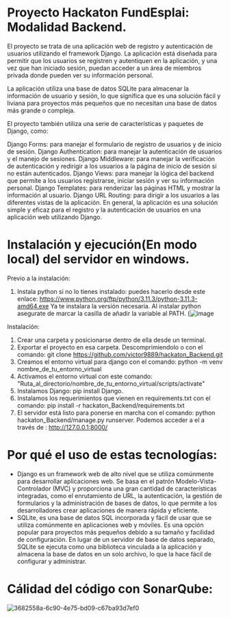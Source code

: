 # Proyecto Hackaton FundEsplai: Modalidad Backend.

El proyecto se trata de una aplicación web de registro y autenticación de usuarios utilizando el framework Django. La aplicación está diseñada para permitir que los usuarios se registren y autentiquen en la aplicación, y una vez que han iniciado sesión, puedan acceder a un área de miembros privada donde pueden ver su información personal.

La aplicación utiliza una base de datos SQLite para almacenar la información de usuario y sesión, lo que significa que es una solución fácil y liviana para proyectos más pequeños que no necesitan una base de datos más grande o compleja.

El proyecto también utiliza una serie de características y paquetes de Django, como:

Django Forms: para manejar el formulario de registro de usuarios y de inicio de sesión.
Django Authentication: para manejar la autenticación de usuarios y el manejo de sesiones.
Django Middleware: para manejar la verificación de autenticación y redirigir a los usuarios a la página de inicio de sesión si no están autenticados.
Django Views: para manejar la lógica del backend que permite a los usuarios registrarse, iniciar sesión y ver su información personal.
Django Templates: para renderizar las páginas HTML y mostrar la información al usuario.
Django URL Routing: para dirigir a los usuarios a las diferentes vistas de la aplicación.
En general, la aplicación es una solución simple y eficaz para el registro y la autenticación de usuarios en una aplicación web utilizando Django.

# Instalación y ejecución(En modo local) del servidor en windows.
Previo a la instalación:
1. Instala python si no lo tienes instalado: puedes hacerlo desde este enlace: https://www.python.org/ftp/python/3.11.3/python-3.11.3-amd64.exe Ya te instalara la versión necesaria. Al instalar python asegurate de marcar la casilla de añadir la variable al PATH. (![image](https://github.com/victor9889/hackaton_Backend/assets/115695594/44b9307e-bdf8-4217-97ec-ce64b9326057)

Instalación:
1. Crear una carpeta y posicionarse dentro de ella desde un terminal.
2. Exportar el proyecto en esa carpeta. Descomprimiendolo o con el comando: git clone https://github.com/victor9889/hackaton_Backend.git
3. Creamos el entorno virtual para django con el comando: python -m venv nombre_de_tu_entorno_virtual
4. Activamos el entorno virtual con este comando: "Ruta_al_directorio/nombre_de_tu_entorno_virtual/scripts/activate"
5. Instalamos Django: pip install Django.
6. Instalamos los requerimientos que vienen en requirements.txt con el comando: pip install -r hackaton_Backend/requirements.txt
7. El servidor está listo para ponerse en marcha con el comando: python hackaton_Backend/manage.py runserver. Podemos acceder a el a través de : http://127.0.0.1:8000/

# Por qué el uso de estas tecnologías:
- Django es un framework web de alto nivel que se utiliza comúnmente para desarrollar aplicaciones web. Se basa en el patrón Modelo-Vista-Controlador (MVC) y proporciona una gran cantidad de características integradas, como el enrutamiento de URL, la autenticación, la gestión de formularios y la administración de bases de datos, lo que permite a los desarrolladores crear aplicaciones de manera rápida y eficiente. 
- SQLite, es una base de datos SQL incorporada y fácil de usar que se utiliza comúnmente en aplicaciones web y móviles. Es una opción popular para proyectos más pequeños debido a su tamaño y facilidad de configuración. En lugar de un servidor de base de datos separado, SQLite se ejecuta como una biblioteca vinculada a la aplicación y almacena la base de datos en un solo archivo, lo que la hace fácil de configurar y administrar.

# Cálidad del código con SonarQube:
![3682558a-6c90-4e75-bd09-c67ba93d7ef0](https://github.com/victor9889/hackaton_Backend/assets/115695594/2ce4cf37-42de-46e9-83e9-738466e64f9e)

